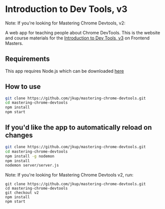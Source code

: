 # Introduction to Dev Tools, v3

Note: If you're looking for Mastering Chrome Devtools, v2:

A web app for teaching people about Chrome DevTools. This is the website and course materials for the [Introduction to Dev Tools, v3](https://frontendmasters.com/workshops/dev-tools-v3/) on Frontend Masters.

## Requirements

This app requires Node.js which can be downloaded [here](https://nodejs.org/)

## How to use

```bash
git clone https://github.com/jkup/mastering-chrome-devtools.git
cd mastering-chrome-devtools
npm install
npm start
```

## If you'd like the app to automatically reload on changes

```bash
git clone https://github.com/jkup/mastering-chrome-devtools.git
cd mastering-chrome-devtools
npm install -g nodemon
npm install
nodemon server/server.js
```

Note: If you're looking for Mastering Chrome Devtools v2, run:

```
git clone https://github.com/jkup/mastering-chrome-devtools.git
cd mastering-chrome-devtools
git checkout v2
npm install
npm start
```
